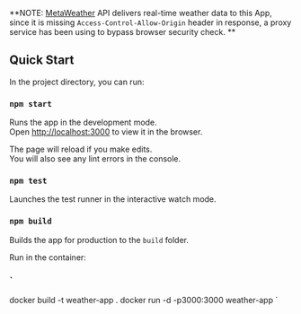 **NOTE: [MetaWeather](https://www.metaweather.com/api/) API delivers real-time weather data to this App, since it is missing `Access-Control-Allow-Origin` header in response, a proxy service has been using to bypass browser security check. **

## Quick Start

In the project directory, you can run:

### `npm start`

Runs the app in the development mode.<br />
Open [http://localhost:3000](http://localhost:3000) to view it in the browser.

The page will reload if you make edits.<br />
You will also see any lint errors in the console.

### `npm test`

Launches the test runner in the interactive watch mode.<br />

### `npm build`

Builds the app for production to the `build` folder.<br />

Run in the container:

### `
docker build -t weather-app .
docker run -d -p3000:3000 weather-app
`
